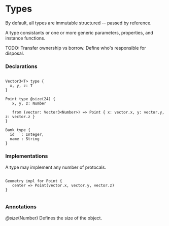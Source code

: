 # Types

By default, all types are immutable structured -- passed by reference.

A type consistants or one or more generic parameters, properties, and instance functions.

TODO: Transfer ownership vs borrow. Define who's responsible for disposal.

### Declarations

```

Vector3<T> type {
  x, y, z: T
}

Point type @size(24) { 
   x, y, z: Number
   
   from (vector: Vector3<Number>) => Point { x: vector.x, y: vector.y, z: vector.z }   
}

Bank type {
  id   : Integer,
  name : String
}

```

### Implementations

A type may implement any number of protocals.

```

Geometry impl for Point {
   center => Point(vector.x, vector.y, vector.z)
}


```


### Annotations

*@size*(Number) Defines the size of the object.

